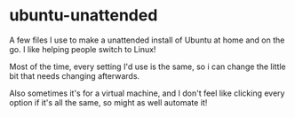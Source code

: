 # ubuntu-unattended
A few files I use to make a unattended install of Ubuntu at home and on the go. I like helping people switch to Linux!

Most of the time, every setting I'd use is the same, so i can change the little bit that needs changing afterwards. 

Also sometimes it's for a virtual machine, and I don't feel like clicking every option if it's all the same, 
so might as well automate it!

